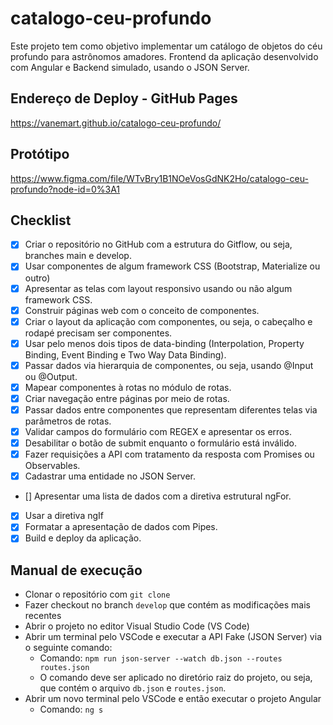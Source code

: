 # catalogo-ceu-profundo

Este projeto tem como objetivo implementar um catálogo de objetos do céu profundo para astrônomos amadores.
Frontend da aplicação desenvolvido com Angular e Backend simulado, usando o JSON Server.

## Endereço de Deploy - GitHub Pages

https://vanemart.github.io/catalogo-ceu-profundo/


## Protótipo

https://www.figma.com/file/WTvBry1B1NOeVosGdNK2Ho/catalogo-ceu-profundo?node-id=0%3A1

## Checklist

- [x] Criar o repositório no GitHub com a estrutura do Gitflow, ou seja, branches main e develop.
- [x] Usar componentes de algum framework CSS (Bootstrap, Materialize ou outro)
- [x] Apresentar as telas com layout responsivo usando ou não algum framework CSS.
- [x] Construir páginas web com o conceito de componentes.
- [x] Criar o layout da aplicação com componentes, ou seja, o cabeçalho e rodapé precisam ser componentes.
- [x] Usar pelo menos dois tipos de data-binding (Interpolation, Property Binding, Event Binding e Two Way Data Binding).
- [x] Passar dados via hierarquia de componentes, ou seja, usando @Input ou @Output.
- [x] Mapear componentes à rotas no módulo de rotas.
- [x] Criar navegação entre páginas por meio de rotas.
- [x] Passar dados entre componentes que representam diferentes telas via parâmetros de rotas.
- [x] Validar campos do formulário com REGEX e apresentar os erros.
- [x] Desabilitar o botão de submit enquanto o formulário está inválido.
- [x] Fazer requisições a API com tratamento da resposta com Promises ou Observables.
- [x] Cadastrar uma entidade no JSON Server.
- [] Apresentar uma lista de dados com a diretiva estrutural ngFor.
- [x] Usar a diretiva ngIf
- [x] Formatar a apresentação de dados com Pipes.
- [x] Build e deploy da aplicação.

## Manual de execução

- Clonar o repositório com `git clone`
- Fazer checkout no branch `develop` que contém as modificações mais recentes
- Abrir o projeto no editor Visual Studio Code (VS Code)
- Abrir um terminal pelo VSCode e executar a API Fake (JSON Server) via o seguinte comando: 
  - Comando: `npm run json-server --watch db.json --routes routes.json`
  - O comando deve ser aplicado no diretório raiz do projeto, ou seja, que contém o arquivo `db.json` e `routes.json`.
- Abrir um novo terminal pelo VSCode e então executar o projeto Angular
  - Comando: `ng s`
